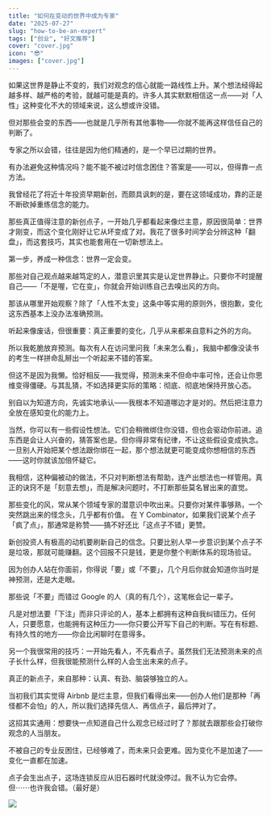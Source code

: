 ```yaml
---
title: "如何在变动的世界中成为专家"
date: "2025-07-27"
slug: "how-to-be-an-expert"
tags: ["创业", "好文推荐"]
cover: "cover.jpg"
icon: "😎"
images: ["cover.jpg"]
---
```

如果这世界是静止不变的，我们对观念的信心就能一路线性上升。某个想法经得起越多样、越严格的考验，就越可能是真的。许多人其实默默相信这一点——对「人性」这种变化不大的领域来说，这么想或许没错。



但对那些会变的东西——也就是几乎所有其他事物——你就不能再这样信任自己的判断了。



专家之所以会错，往往是因为他们精通的，是一个早已过期的世界。



有办法避免这种情况吗？能不能不被过时信念困住？答案是——可以，但得靠一点方法。



我曾经花了将近十年投资早期新创，而颇具讽刺的是，要在这领域成功，靠的正是不断砍掉重练信念的能力。



那些真正值得注意的新创点子，一开始几乎都看起来像烂主意，原因很简单：世界才刚变，而这个变化刚好让它从坏变成了对。我花了很多时间学会分辨这种「翻盘」，而这套技巧，其实也能套用在一切新想法上。



第一步，养成一种信念：世界一定会变。



那些对自己观点越来越笃定的人，潜意识里其实是认定世界静止。只要你不时提醒自己——「不是喔，它在变」，你就会开始训练自己去嗅出风的方向。



那该从哪里开始观察？除了「人性不太变」这条中等实用的原则外，很抱歉，变化这东西基本上没办法准确预测。



听起来像废话，但很重要：真正重要的变化，几乎从来都来自意料之外的方向。



所以我乾脆放弃预测。每次有人在访问里问我「未来怎么看」，我脑中都像没读书的考生一样拼命乱掰出一个听起来不错的答案。



但这不是因为我懒。恰好相反——我觉得，预测未来不但命中率可怜，还会让你思维变得僵硬。与其乱猜，不如选择更实际的策略：彻底、彻底地保持开放心态。



别自以为知道方向，先诚实地承认——我根本不知道哪边才是对的。然后把注意力全放在感知变化的能力上。



当然，你可以有一些假设性想法。它们会稍微绑住你没错，但也会驱动你前进。追东西是会让人兴奋的，猜答案也是。但你得非常有纪律，不让这些假设变成执念。
一旦别人开始把某个想法跟你绑在一起，那个想法就更可能变成你想相信的东西——这时你就该加倍怀疑它。



我相信，这种偏被动的做法，不只对判断想法有帮助，连产出想法也一样管用。真正的诀窍不是「刻意去想」，而是解决问题时，不打断那些莫名冒出来的直觉。



那些变化的风，常从某个领域专家的潜意识中吹出来。只要你对某件事够熟，一个突然跳出来的怪念头，几乎都有价值。
在 Y Combinator，如果我们说某个点子「疯了点」，那通常是称赞——搞不好还比「这点子不错」更赞。



新创投资人有极高的动机要刷新自己的信念。只要比别人早一步意识到某个点子不是垃圾，那就可能赚翻。这个回报不只是钱，更是你整个判断体系的现场验证。



因为创办人站在你面前，你得说「要」或「不要」，几个月后你就会知道你当时是神预测，还是大走眼。



那些说「不要」而错过 Google 的人（真的有几个），这笔帐会记一辈子。



凡是对想法要「下注」而非只评论的人，基本上都拥有这种自我纠错压力。任何人，只要愿意，也能拥有这种压力——你只要公开写下自己的判断。写在有标题、有持久性的地方——你会比闲聊时在意得多。



另一个我很常用的技巧：一开始先看人，不先看点子。虽然我们无法预测未来的点子长什么样，但我很能预测什么样的人会生出未来的点子。



真正的新点子，来自那种：认真、有劲、脑袋够独立的人。



当初我们其实觉得 Airbnb 是烂主意，但我们看得出来——创办人他们是那种「再怪都不会怕」的人，所以我们选择先信人、再信点子，最后押对了。



这招其实通用：想要快一点知道自己什么观念已经过时了？那就去跟那些会打破你观念的人当朋友。



不被自己的专业反困住，已经够难了，而未来只会更难。因为变化不是加速了——变化一直都在加速。



点子会生出点子，这场连锁反应从旧石器时代就没停过。我不认为它会停。
但⋯⋯也许我会错。（最好是）




![](https://prod-files-secure.s3.us-west-2.amazonaws.com/112d0858-5090-4d34-a606-b75eb8d65fd2/46476355-9cf3-4e99-9b7a-3531bc426380/1000202064.png?X-Amz-Algorithm=AWS4-HMAC-SHA256&X-Amz-Content-Sha256=UNSIGNED-PAYLOAD&X-Amz-Credential=ASIAZI2LB466SM4YHJKQ%2F20250809%2Fus-west-2%2Fs3%2Faws4_request&X-Amz-Date=20250809T211209Z&X-Amz-Expires=3600&X-Amz-Security-Token=IQoJb3JpZ2luX2VjEI3%2F%2F%2F%2F%2F%2F%2F%2F%2F%2FwEaCXVzLXdlc3QtMiJHMEUCIQCiLpeShcWrLM6NR3Q9521XYnf4o2s3DmfdNb39H04cqwIgOUy%2B%2Bw7pb00YJnS%2FpgHFihqlD2Fz2DXq9SkR1lLUhXEqiAQIxv%2F%2F%2F%2F%2F%2F%2F%2F%2F%2FARAAGgw2Mzc0MjMxODM4MDUiDBd78uE%2Bz7xjF7ot8ircA%2BHKUDqa1wPP8aeSg%2BICYEZTf2AYfclFeuoj5l3X2ej0KOSuKqE2k4wW4XFn8k1nnWkQKO%2BGnsLqMbTHeQMOUZPWlZOv3Zz0W2AnjPoQ1HV5hEizJhj4tucIGRPMVgsAuP4gtSEj8Kk8j0zo%2BXgKSNXoA2QF8sbx%2FlE4%2Bpoj23fHr20YS1Yy0CGKQQ9VlvbUi7o8KDNl21xuG4dsCkBTTKreE2l6P5z3YS7GNKLLZrtNSm7%2FFZhH%2BVeXJc7n1NM4tf7oz7%2B7Ghkuf0mOHo3XkxZxKj9gXwOTvMkuE6wZFENz63jClwApqXvgmOVEDNdJUFpY2aUiociFSl%2Fz9DjqEe5s1VX342LHgc0sAbrcg0nVlPyvYX7cfm6vxyTiNgRpBHIjhVedo7c6nQYK6%2FzjOtOchfU0EsNLLVDeHOv1YS6aWyeOD3YUexdWqnByEySVrGMWk0WtGug9J2HnRRnDByMcw0JnzxU%2F69Q4wBHP8U9f8nrp22D0hGV9aAP5ET6p48UOzaUjbxUtldvG7t7%2BOI42dI35QWDa9HAh40Qt5m%2B8VIDGHwcLDFY21wAaWoK9lhEPyZXTa0cZUucozeYPEtvaGoPV0IsxSka5rqhTxgDXznoUdQP8m%2BfVr5fFMO%2Fx3sQGOqUBb3pRJkY1g%2BWFlDgjugRXupuDSr5N72zjgwljn5dXRf5SoF0Q5mQYawO6dQt8RL%2B2rb%2FPVJVnDzDP7V1naxPTR0WNjlKkNYqm3AK57xDpwZ2Mr0DrGietNNZclHQqcdXEckEg4PGx4CDPiP1HFEs5YH5f8Fjpeb5DKxUHBvQuFF%2BGMPbp3CLJWhFpWQa0%2BdAmS%2FJvxQEOaUnVAD07cg%2Bx7TwuqGfI&X-Amz-Signature=e2a11cab50c8adee44ac62a53f96085e135a522105317b64da8945e1d35e7567&X-Amz-SignedHeaders=host&x-amz-checksum-mode=ENABLED&x-id=GetObject)

